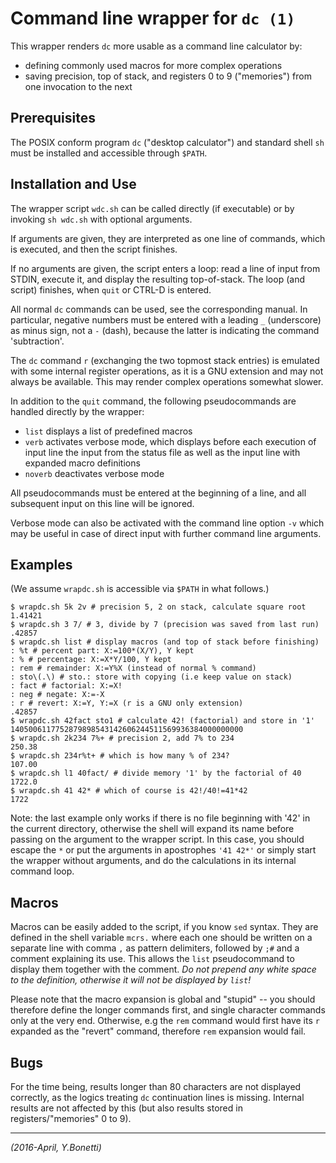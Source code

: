# Command line wrapper for `dc (1)`

This wrapper renders `dc` more usable as a command line calculator by:

- defining commonly used macros for more complex operations
- saving precision, top of stack, and registers 0 to 9 ("memories")
  from one invocation to the next

## Prerequisites

The POSIX conform program `dc` ("desktop calculator") and standard shell `sh`
must be installed and accessible through `$PATH`.

## Installation and Use

The wrapper script `wdc.sh` can be called directly (if executable) or by
invoking `sh wdc.sh` with optional arguments.

If arguments are given, they are interpreted as one line of commands,
which is executed, and then the script finishes.

If no arguments are given, the script enters a loop: read a line
of input from STDIN, execute it, and display the resulting top-of-stack.
The loop (and script) finishes, when `quit` or CTRL-D is entered.

All normal `dc` commands can be used, see the corresponding manual.
In particular, negative numbers must be entered with a leading `_`
(underscore) as minus sign, not a `-` (dash), because the latter is
indicating the command 'subtraction'.

The `dc` command `r` (exchanging the two topmost stack entries) is emulated
with some internal register operations, as it is a GNU extension and may not
always be available. This may render complex operations somewhat slower.

In addition to the `quit` command, the following pseudocommands are handled
directly by the wrapper:

- `list` displays a list of predefined macros
- `verb` activates verbose mode, which displays before each execution of
  input line the input from the status file as well as the input line with
  expanded macro definitions
- `noverb` deactivates verbose mode

All pseudocommands must be entered at the beginning of a line, and all
subsequent input on this line will be ignored.

Verbose mode can also be activated with the command line option `-v` which
may be useful in case of direct input with further command line arguments.

## Examples

(We assume `wrapdc.sh` is accessible via `$PATH` in what follows.)

	$ wrapdc.sh 5k 2v # precision 5, 2 on stack, calculate square root
	1.41421
	$ wrapdc.sh 3 7/ # 3, divide by 7 (precision was saved from last run)
	.42857
	$ wrapdc.sh list # display macros (and top of stack before finishing)
	: %t # percent part: X:=100*(X/Y), Y kept
	: % # percentage: X:=X*Y/100, Y kept
	: rem # remainder: X:=Y%X (instead of normal % command)
	: sto\(.\) # sto.: store with copying (i.e keep value on stack)
	: fact # factorial: X:=X!
	: neg # negate: X:=-X
	: r # revert: X:=Y, Y:=X (r is a GNU only extension)
	.42857
	$ wrapdc.sh 42fact sto1 # calculate 42! (factorial) and store in '1'
	1405006117752879898543142606244511569936384000000000
	$ wrapdc.sh 2k234 7%+ # precision 2, add 7% to 234
	250.38
	$ wrapdc.sh 234r%t+ # which is how many % of 234?
	107.00
	$ wrapdc.sh l1 40fact/ # divide memory '1' by the factorial of 40
	1722.0
	$ wrapdc.sh 41 42* # which of course is 42!/40!=41*42
	1722

Note: the last example only works if there is no file beginning with '42'
in the current directory, otherwise the shell will expand its name before
passing on the argument to the wrapper script. In this case, you should
escape the `*` or put the arguments in apostrophes `'41 42*'` or simply
start the wrapper without arguments, and do the calculations in its internal
command loop.

## Macros

Macros can be easily added to the script, if you know `sed` syntax.
They are defined in the shell variable `mcrs.` where each one should be
written on a separate line with comma `,` as pattern delimiters, followed
by `;#` and a comment explaining its use.
This allows the `list` pseudocommand to display them together with the
comment. _Do not prepend any white space to the definition, otherwise
it will not be displayed by `list`!_

Please note that the macro expansion is global and "stupid" -- you should
therefore define the longer commands first, and single character commands
only at the very end. Otherwise, e.g the `rem` command would first have its
`r` expanded as the "revert" command, therefore `rem` expansion would fail.

## Bugs

For the time being, results longer than 80 characters are not displayed
correctly, as the logics treating `dc` continuation lines is missing.
Internal results are not affected by this (but also results stored in
registers/"memories" 0 to 9).

---

_(2016-April, Y.Bonetti)_
